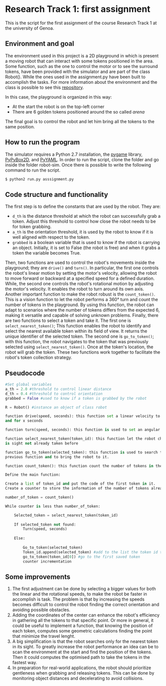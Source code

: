 # Research Track 1: first assignment
This is the script for the first assignment of the course Research Track 1 at the university of Genoa.

## Environment and goal
The environment used in this project is a 2D playground in which is present a moving robot that can interact with some tokens positioned in the area.
Some function, such as the one to control the motor or to see the surround tokens, have been provided with the simulator and are part of the class Robot(). While the ones used in the assignment.py have been built to accomplish the tasks.
For more information about the environment and the class is possible to see this [repository](https://github.com/CarmineD8/python_simulator/tree/assignment23).

In this case, the playground is organized in this way:
* At the start the robot is on the top-left corner
* There are 6 golden tokens positioned around the so called _arena_

The final goal is to control the robot and let him bring all the tokens to the same position.
## How to run the program
The simulator requires a Python 2.7 installation, the [pygame](https://www.pygame.org) library, [PyPyBox2D](https://pypi.org/project/pypybox2d/2.1-r331/), and [PyYAML](https://pypi.org/project/PyYAML/).
In order to run the script, clone the folder and go inside the folder robot-sim.
Once there is possible to write the following command to run the script.

```bash
$ python2 run.py asssignment.py
```
## Code structure and functionality
The first step is to define the constants that are used by the robot. They are:
* ```d_th```  is the distance threshold at which the robot can successfully grab a token. Adjust this threshold to control how close the robot needs to be for token grabbing.
* ```a_th```  is the orientation threshold, it is used by the robot to know if it is well aligned with respect to the token.
* ```grabbed``` is a boolean variable that is used to know if the robot is carrying an object. Initially, it is set to False (the robot is free) and when it grabs a token the variable becomes True.

Then, two functions are used to control the robot's movements inside the playground; they are ```drive()``` and ```turn()```. In particular, the first one controls the robot's linear motion by setting the motor's velocity, 
allowing the robot to move forward or backward at a specified speed for a defined duration.
While, the second one controls the robot's rotational motion by adjusting the motor's velocity. It enables the robot to turn around its own axis.
Another important function to make the robot robust is the ```count_token()```. This is a vision function to let the robot performs a 360° turn and count the number of tokens in the playground. By using this function, the robot can adapt to scenarios where the number of tokens differs from the expected 6, making it versatile and capable of solving unknown problems.
Finally, there are two functions to select a token and take it. The first one is ```select_nearest_token()```; This function enables the robot to identify and select the nearest available token within its field of view. It returns the unique identifier of the selected token. The second one is ```go_to_token()```; with this function, the robot navigates to the token that was previously selected using `select_nearest_token()`. Once at the token's location, the robot will grab the token. These two functions work together to facilitate the robot's token collection strategy.

## Pseudocode
```python
#Set global variables
a_th = 2.0 #threshold to control linear distance
d_th = 0.4 #threshold to control orientation
grabbed = False #used to know if a token is grabbed by the robot

R = Robot() #instance an object of class robot

function drive(speed, seconds): this function set a linear velocity to the robot with certain speed
and for x seconds

function turn(speed, seconds): this function is used to set an angular velocity to the robot

function select_nearest_token(token_id): this function let the robot choose the nearest token in
is sight not already taken before

function go_to_token(selected_token): this function is used to search the token selected by the
previous function and to bring the robot to it.

function count_token(): this function count the number of tokens in the are

Define the main function:

Create a list of token_id and put the code of the first token in it.
Create a counter to store the information of the number of tokens already taken

number_of_token = count_token()

While counter is less than number_of_token:

	Selected_token = select_nearest_token(token_id)
	
	If selected_token not found:
		Turn(speed, seconds)
		
	Else:
	
		Go_to_token(selected_token)
		Token_id.append(selected_token) #add to the list the token id taken 
		go_to_token(token_id[0]) #go to the first saved token
		counter incrementation
```

## Some improvements
1) The first adjustment can be done by selecting a bigger values for both the linear and the rotational speeds, to make the robot be faster in accomplish is task. The problem is that by increasing the speeds becomes difficult to control the robot finding the correct orientation and avoiding possible obstacles.
2) Adding the coordinates of the center can enhance the robot's efficiency in gathering all the tokens to that specific point. Or more in general, it could be useful to implement a function, that knowing the position of each token, computes some geometric calculations finding the point that minimize the travel lenght.
3) A big simplification is that the robot searches only for the nearest token in its sight. To greatly increase the robot performance an idea can be to scan the environment at the start and find the position of the tokens. Then it could computes the optimised path to take the tokens in the fastest way.
4) In preparation for real-world applications, the robot should prioritize gentleness when grabbing and releasing tokens. This can be done by monitoring object distances and decelerating to avoid collisions.
